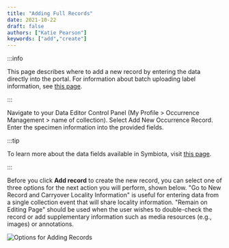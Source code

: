 ```yaml
---
title: "Adding Full Records"
date: 2021-10-22
draft: false
authors: ["Katie Pearson"]
keywords: ["add","create"]
---
```


:::info

  This page describes where to add a new record by entering the data directly into the portal. For information about batch uploading label information, see [this page](/docs/Collection_Manager_Guide/Importing_Uploading).

:::

Navigate to your Data Editor Control Panel (My Profile > Occurrence Management > name of collection). Select Add New Occurrence Record. Enter the specimen information into the provided fields.

:::tip

  To learn more about the data fields available in Symbiota, visit [this page](/docs/Editor_Guide/editing_searching_records/symbiota_data_fields).

:::

Before you click **Add record** to create the new record, you can select one of three options for the next action you will perform, shown below. "Go to New Record and Carryover Locality Information" is useful for entering data from a single collection event that will share locality information. "Remain on Editing Page" should be used when the user wishes to double-check the record or add supplementary information such as media resources (e.g., images) or annotations.

![Options for Adding Records](/img/newrecordoptions.png)
